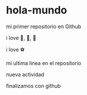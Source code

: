 # hola-mundo
mi primer repositorio en Github

i love :basketball:, :pizza:, 🍔

i love ⚽

mi ultima linea en el repositorio

nueva actividad

finalizamos con github
